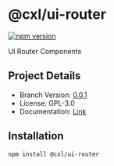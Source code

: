 # @cxl/ui-router 
	
[![npm version](https://badge.fury.io/js/%40cxl%2Fui-router.svg)](https://badge.fury.io/js/%40cxl%2Fui-router)

UI Router Components

## Project Details

-   Branch Version: [0.0.1](https://npmjs.com/package/@cxl/ui-router/v/0.0.1)
-   License: GPL-3.0
-   Documentation: [Link](https://cxlio.github.io/cxl/ui-router)

## Installation

	npm install @cxl/ui-router

